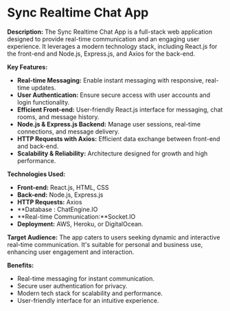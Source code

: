 # Sync Realtime Chat App

**Description:**
The Sync Realtime Chat App is a full-stack web application designed to provide real-time communication and an engaging user experience. It leverages a modern technology stack, including React.js for the front-end and Node.js, Express.js, and Axios for the back-end.

**Key Features:**
- **Real-time Messaging:** Enable instant messaging with responsive, real-time updates.
- **User Authentication:** Ensure secure access with user accounts and login functionality.
- **Efficient Front-end:** User-friendly React.js interface for messaging, chat rooms, and message history.
- **Node.js & Express.js Backend:** Manage user sessions, real-time connections, and message delivery.
- **HTTP Requests with Axios:** Efficient data exchange between front-end and back-end.
- **Scalability & Reliability:** Architecture designed for growth and high performance.

**Technologies Used:**
- **Front-end:** React.js, HTML, CSS
- **Back-end:** Node.js, Express.js
- **HTTP Requests:** Axios
- **Database : ChatEngine.IO
- **Real-time Communication:**Socket.IO
- **Deployment:** AWS, Heroku, or DigitalOcean.

**Target Audience:**
The app caters to users seeking dynamic and interactive real-time communication. It's suitable for personal and business use, enhancing user engagement and interaction.

**Benefits:**
- Real-time messaging for instant communication.
- Secure user authentication for privacy.
- Modern tech stack for scalability and performance.
- User-friendly interface for an intuitive experience.
